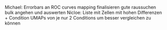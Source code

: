 Michael: 
	Errorbars an ROC curves
	mapping finalisieren gute raussuchen
	bulk angehen und auswerten
Nicloe:
	Liste mit Zellen mit hohen Differenzen + Condition
	UMAPs von je nur 2 Conditions um besser vergleichen zu können
